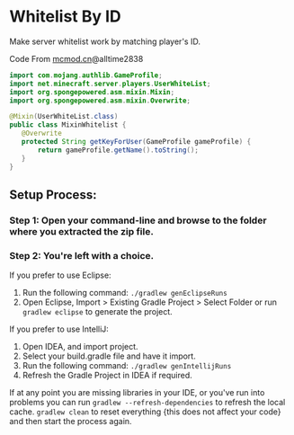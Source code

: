 # Whitelist By ID
Make server whitelist work by matching player's ID.

Code From [mcmod.cn](https://www.mcmod.cn/class/7542.html)@alltime2838

```java
import com.mojang.authlib.GameProfile;
import net.minecraft.server.players.UserWhiteList;
import org.spongepowered.asm.mixin.Mixin;
import org.spongepowered.asm.mixin.Overwrite;

@Mixin(UserWhiteList.class)
public class MixinWhitelist {
   @Overwrite
   protected String getKeyForUser(GameProfile gameProfile) {
       return gameProfile.getName().toString();
   }
}
```

## Setup Process:

### Step 1: Open your command-line and browse to the folder where you extracted the zip file.

### Step 2: You're left with a choice.
If you prefer to use Eclipse:
1. Run the following command: `./gradlew genEclipseRuns`
2. Open Eclipse, Import > Existing Gradle Project > Select Folder 
   or run `gradlew eclipse` to generate the project.

If you prefer to use IntelliJ:
1. Open IDEA, and import project.
2. Select your build.gradle file and have it import.
3. Run the following command: `./gradlew genIntellijRuns`
4. Refresh the Gradle Project in IDEA if required.

If at any point you are missing libraries in your IDE, or you've run into problems you can 
run `gradlew --refresh-dependencies` to refresh the local cache. `gradlew clean` to reset everything 
{this does not affect your code} and then start the process again.